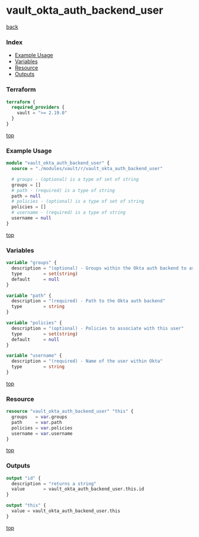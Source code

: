# vault_okta_auth_backend_user

[back](../vault.md)

### Index

- [Example Usage](#example-usage)
- [Variables](#variables)
- [Resource](#resource)
- [Outputs](#outputs)

### Terraform

```terraform
terraform {
  required_providers {
    vault = ">= 2.19.0"
  }
}
```

[top](#index)

### Example Usage

```terraform
module "vault_okta_auth_backend_user" {
  source = "./modules/vault/r/vault_okta_auth_backend_user"

  # groups - (optional) is a type of set of string
  groups = []
  # path - (required) is a type of string
  path = null
  # policies - (optional) is a type of set of string
  policies = []
  # username - (required) is a type of string
  username = null
}
```

[top](#index)

### Variables

```terraform
variable "groups" {
  description = "(optional) - Groups within the Okta auth backend to associate with this user"
  type        = set(string)
  default     = null
}

variable "path" {
  description = "(required) - Path to the Okta auth backend"
  type        = string
}

variable "policies" {
  description = "(optional) - Policies to associate with this user"
  type        = set(string)
  default     = null
}

variable "username" {
  description = "(required) - Name of the user within Okta"
  type        = string
}
```

[top](#index)

### Resource

```terraform
resource "vault_okta_auth_backend_user" "this" {
  groups   = var.groups
  path     = var.path
  policies = var.policies
  username = var.username
}
```

[top](#index)

### Outputs

```terraform
output "id" {
  description = "returns a string"
  value       = vault_okta_auth_backend_user.this.id
}

output "this" {
  value = vault_okta_auth_backend_user.this
}
```

[top](#index)